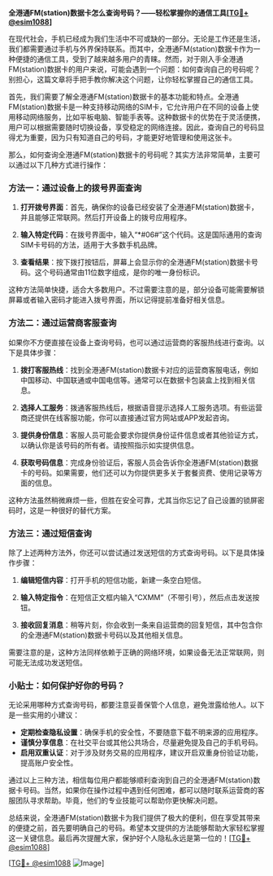 **全港通FM(station)数据卡怎么查询号码？——轻松掌握你的通信工具[[TG💪+ @esim1088](https://t.me/s/esim1088)]**

在现代社会，手机已经成为我们生活中不可或缺的一部分。无论是工作还是生活，我们都需要通过手机与外界保持联系。而其中，全港通FM(station)数据卡作为一种便捷的通信工具，受到了越来越多用户的青睐。然而，对于刚入手全港通FM(station)数据卡的用户来说，可能会遇到一个问题：如何查询自己的号码呢？别担心，这篇文章将手把手教你解决这个问题，让你轻松掌握自己的通信工具。

首先，我们需要了解全港通FM(station)数据卡的基本功能和特点。全港通FM(station)数据卡是一种支持移动网络的SIM卡，它允许用户在不同的设备上使用移动网络服务，比如平板电脑、智能手表等。这种数据卡的优势在于灵活便携，用户可以根据需要随时切换设备，享受稳定的网络连接。因此，查询自己的号码显得尤为重要，因为只有知道自己的号码，才能更好地管理和使用这张卡。

那么，如何查询全港通FM(station)数据卡的号码呢？其实方法非常简单，主要可以通过以下几种方式进行操作：

### 方法一：通过设备上的拨号界面查询

1. **打开拨号界面**：首先，确保你的设备已经安装了全港通FM(station)数据卡，并且能够正常联网。然后打开设备上的拨号应用程序。
   
2. **输入特定代码**：在拨号界面中，输入“*#06#”这个代码。这是国际通用的查询SIM卡号码的方法，适用于大多数手机品牌。

3. **查看结果**：按下拨打按钮后，屏幕上会显示你的全港通FM(station)数据卡号码。这个号码通常由11位数字组成，是你的唯一身份标识。

这种方法简单快捷，适合大多数用户。不过需要注意的是，部分设备可能需要解锁屏幕或者输入密码才能进入拨号界面，所以记得提前准备好相关信息。

### 方法二：通过运营商客服查询

如果你不方便直接在设备上查询号码，也可以通过运营商的客服热线进行查询。以下是具体步骤：

1. **拨打客服热线**：找到全港通FM(station)数据卡对应的运营商客服电话，例如中国移动、中国联通或中国电信等。通常可以在数据卡包装盒上找到相关信息。

2. **选择人工服务**：拨通客服热线后，根据语音提示选择人工服务选项。有些运营商还提供在线客服功能，你可以直接通过官方网站或APP发起咨询。

3. **提供身份信息**：客服人员可能会要求你提供身份证件信息或者其他验证方式，以确认你是该号码的所有者。请按照指示如实提供信息。

4. **获取号码信息**：完成身份验证后，客服人员会告诉你全港通FM(station)数据卡的号码。如果需要，他们还可以为你提供更多关于套餐资费、使用记录等方面的信息。

这种方法虽然稍微麻烦一些，但胜在安全可靠，尤其当你忘记了自己设置的锁屏密码时，这是一种很好的替代方案。

### 方法三：通过短信查询

除了上述两种方法外，你还可以尝试通过发送短信的方式查询号码。以下是具体操作步骤：

1. **编辑短信内容**：打开手机的短信功能，新建一条空白短信。

2. **输入特定指令**：在短信正文框内输入“CXMM”（不带引号），然后点击发送按钮。

3. **接收回复消息**：稍等片刻，你会收到一条来自运营商的回复短信，其中包含你的全港通FM(station)数据卡号码以及其他相关信息。

需要注意的是，这种方法同样依赖于正确的网络环境，如果设备无法正常联网，则可能无法成功发送短信。

### 小贴士：如何保护好你的号码？

无论采用哪种方式查询号码，都要注意妥善保管个人信息，避免泄露给他人。以下是一些实用的小建议：

- **定期检查隐私设置**：确保手机的安全性，不要随意下载不明来源的应用程序。
- **谨慎分享信息**：在社交平台或其他公共场合，尽量避免提及自己的手机号码。
- **启用双重认证**：对于涉及财务交易的应用程序，建议开启双重身份验证功能，提高账户安全性。

通过以上三种方法，相信每位用户都能够顺利查询到自己的全港通FM(station)数据卡号码。当然，如果你在操作过程中遇到任何困难，都可以随时联系运营商的客服团队寻求帮助。毕竟，他们的专业技能可以帮助你更快解决问题。

总结来说，全港通FM(station)数据卡为我们提供了极大的便利，但在享受其带来的便捷之前，首先要明确自己的号码。希望本文提供的方法能够帮助大家轻松掌握这一关键信息。最后再次提醒大家，保护好个人隐私永远是第一位的！[[TG💪+ @esim1088](https://t.me/s/esim1088)]

[[TG💪+ @esim1088](https://t.me/s/esim1088) ![Image](https://i.postimg.cc/4NQfJmqS/Snipaste-2025-05-13-00-14-12.png)]
